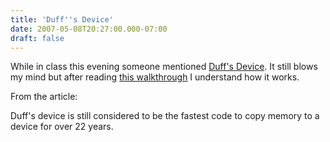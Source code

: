 ```yaml
---
title: 'Duff''s Device'
date: 2007-05-08T20:27:00.000-07:00
draft: false
---
```


While in class this evening someone mentioned [Duff's Device](http://en.wikipedia.org/wiki/Duff%27s_Device). It still blows my mind but after reading [this walkthrough](http://www.codemaestro.com/reviews/review00000102.html) I understand how it works.  
  
From the article:  
  
Duff's device is still considered to be the fastest code to copy memory to a device for over 22 years.